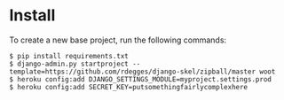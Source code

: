 

Install
=======

To create a new  base project, run the following commands:

    $ pip install requirements.txt
    $ django-admin.py startproject --template=https://github.com/rdegges/django-skel/zipball/master woot
    $ heroku config:add DJANGO_SETTINGS_MODULE=myproject.settings.prod
    $ heroku config:add SECRET_KEY=putsomethingfairlycomplexhere
